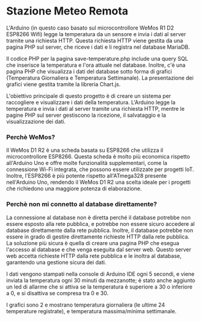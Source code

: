 # Stazione Meteo Remota

L'Arduino (in questo caso basato sul microcontrollore WeMos R1 D2 ESP8266 Wifi) legge la temperatura da un sensore e invia i dati al server tramite una richiesta HTTP. Questa richiesta HTTP viene gestita da una pagina PHP sul server, che riceve i dati e li registra nel database MariaDB.

Il codice PHP per la pagina save-temperature.php include una query SQL che inserisce la temperatura e l'ora attuale nel database. Inoltre, c'è una pagina PHP che visualizza i dati del database sotto forma di grafici (Temperatura Giornaliera e Temperatura Settimanale). La presentazione dei grafici viene gestita tramite la libreria Chart.js.

L'obiettivo principale di questo progetto è di creare un sistema per raccogliere e visualizzare i dati della temperatura. L'Arduino legge la temperatura e invia i dati al server tramite una richiesta HTTP, mentre le pagine PHP sul server gestiscono la ricezione, il salvataggio e la visualizzazione dei dati.

### Perchè WeMos?
Il WeMos D1 R2 è una scheda basata su ESP8266 che utilizza il microcontrollore ESP8266. Questa scheda è molto più economica rispetto all'Arduino Uno e offre molte funzionalità supplementari, come la connessione Wi-Fi integrata, che possono essere utilizzate per progetti IoT. Inoltre, l'ESP8266 è più potente rispetto all'ATmega328 presente nell'Arduino Uno, rendendo il WeMos D1 R2 una scelta ideale per i progetti che richiedono una maggiore potenza di elaborazione.

### Perchè non mi connetto al database direttamente?
La connessione al database non è diretta perché il database potrebbe non essere esposto alla rete pubblica, e potrebbe non essere sicuro accedere al database direttamente dalla rete pubblica. Inoltre, il database potrebbe non essere in grado di gestire direttamente richieste HTTP dalla rete pubblica. La soluzione più sicura è quella di creare una pagina PHP che esegua l'accesso al database e che venga eseguita dal server web. Questo server web accetta richieste HTTP dalla rete pubblica e le inoltra al database, garantendo una gestione sicura dei dati.

I dati vengono stampati nella console di Arduino IDE ogni 5 secondi, e viene inviata la temperatura ogni 30 minuti da mezzanotte; è stato anche aggiunto un led di allarme che si attiva se la temperatura è superiore a 30 o inferiore a 0, e si disattiva se compresa tra 0 e 30.

I grafici sono 2 e mostrano temperatura giornaliera (le ultime 24 temperature registrate), e temperatura massima/minima settimanale.
